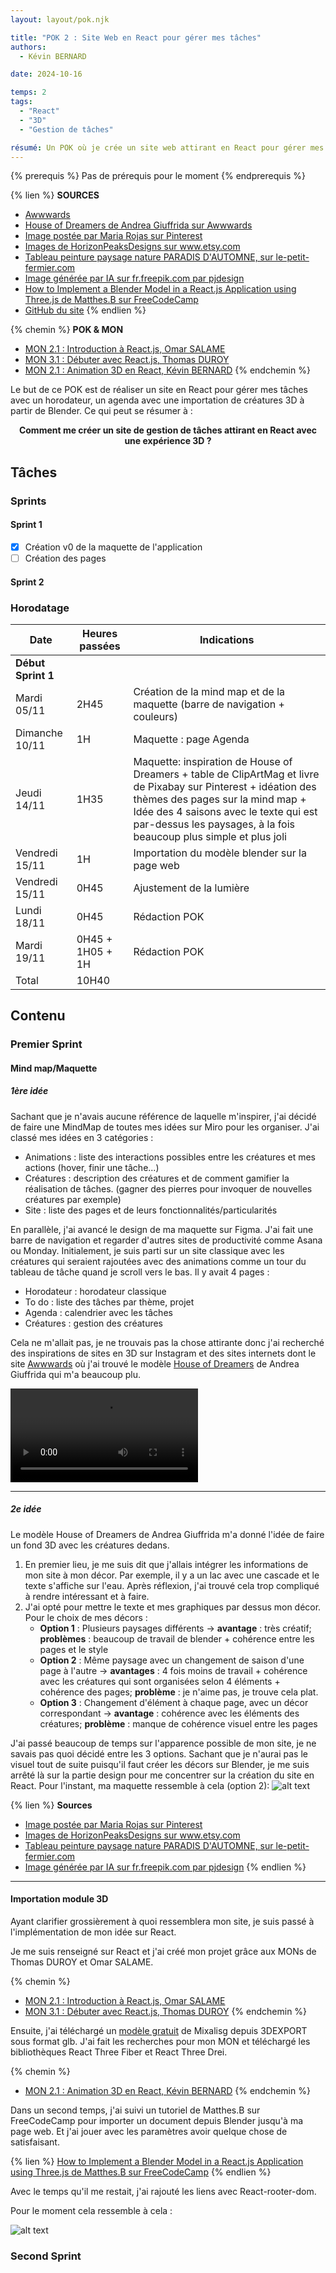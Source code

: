```yaml
---
layout: layout/pok.njk

title: "POK 2 : Site Web en React pour gérer mes tâches"
authors:
  - Kévin BERNARD

date: 2024-10-16

temps: 2
tags:
  - "React"
  - "3D"
  - "Gestion de tâches"

résumé: Un POK où je crée un site web attirant en React pour gérer mes tâches avec des animations 3D.
---
```


{% prerequis %}
Pas de prérequis pour le moment
{% endprerequis %}

{% lien %}
<b>SOURCES</b>
- [Awwwards](https://www.awwwards.com/)
- [House of Dreamers de Andrea Giuffrida sur Awwwards](https://www.awwwards.com/sites/house-of-dreamers)
- [Image postée par Maria Rojas sur Pinterest](https://fr.pinterest.com/pin/16255248649915602/)
- [Images de HorizonPeaksDesigns sur www.etsy.com ](https://www.etsy.com/fr/listing/1816504003/24-images-clipart-haute-resolution-de)
- [Tableau peinture paysage nature PARADIS D'AUTOMNE, sur le-petit-fermier.com](https://le-petit-fermier.com/products/tableau-peinture-paysage-nature?variant=50060240290118)
- [Image générée par IA sur fr.freepik.com par pjdesign](https://fr.pinterest.com/pin/391672498864069106/)
- [How to Implement a Blender Model in a React.js Application using Three.js de Matthes.B sur FreeCodeCamp](https://www.freecodecamp.org/news/blender-three-js-react-js/)
- [GitHub du site](https://github.com/KevinBERNARD1901/creature_site)
{% endlien %}

{% chemin %}
<b> POK & MON </b>
- [MON 2.1 : Introduction à React.js, Omar SALAME](../../../../2023-2024/Omar-Salame/mon/temps-2.1/index.md)
- [MON 3.1 : Débuter avec React.js, Thomas DUROY](../../../../2022-2023/Duroy-Thomas/mon/MON_3.1/index.md)
- [MON 2.1 : Animation 3D en React, Kévin BERNARD](../../mon/temps-2.1/index.md)
{% endchemin %}

<!-- **Liste d'idées:**
- Faire un jeu en mode, réalisation de tâche = évolution de "Pokémon"
- Faire un excel pour gérer mes comptes
- Faire un excel pour gérer mes projets
- Faire un site en react (pourquoi pas le site de notre projet)
- Site avec toutes mes données d'écriture ou avec les stats de ce que j'écris

J'ai décidé de faire les tous en me créant une application qui me permettra de gérer mon activité d'illustrateur.

- J'aurai une page horodateur ou j'inscrirai mes tâches issues de ma TO DO de projets et rendez-vous...
- Ensuite j'aurai mon retroplanning de mes projets et un agenda regroupant mes tâches et tout ce que je veux mettre dedans (anniversaire, rendez-vous...)
- J'aurai une page qui sera dédiée à mon activité d'illustrateur avec mes clients, mes finances.
- La dernière page sera pour la gestion de mes créatures sachant que je mettrai des animations de ces créatures dans les autres pages suivant des actions (scroll de la page, tâche rempli...)
- Faire une carte regroupement la ou se trouve mes clients, voir le POK de Clarisse. Genre une map avec des points plus grands en fonction du nombre de clients qu'il y a dans la zone géographique.

Pour cela j'ai demandé à chatGPT ce qu'il me recommendait :
- Frontend : React.js avec des bibliothèques comme React-Three-Fiber (pour la 3D), FullCalendar (pour l’agenda), Chart.js ou Recharts (pour les finances).
- Backend : Node.js + Express avec une base de données comme MongoDB ou PostgreSQL.
- 3D et Animations : Modélisation et animation des créatures en Blender (export GLTF), puis intégration dans l’application avec Three.js (ou React-Three-Fiber pour les composants React). Utilisation de GSAP pour des animations fluides.
- Gestion des états : Redux pour un état global des tâches, projets, et créatures.
- Mobile et PWA : React Native pour une version mobile native ou PWA pour une app responsive.

J'avais envie de reprendre React donc vraiment bien et Blender aussi. -->

Le but de ce POK est de réaliser un site en React pour gérer mes tâches avec un horodateur, un agenda avec une importation de créatures 3D à partir de Blender. Ce qui peut se résumer à :

<center><b>Comment me créer un site de gestion de tâches attirant en React avec une expérience 3D ?</b></center>

## Tâches

### Sprints

#### Sprint 1

- [x] Création v0 de la maquette de l'application
- [ ] Création des pages

#### Sprint 2

### Horodatage

| Date | Heures passées | Indications |
| -------- | -------- |-------- |
| **Début Sprint 1** |
| Mardi 05/11  | 2H45  | Création de la mind map et de la maquette (barre de navigation + couleurs) |
| Dimanche 10/11 | 1H | Maquette : page Agenda |
| Jeudi 14/11 | 1H35 | Maquette: inspiration de House of Dreamers + table de ClipArtMag et livre de Pixabay sur Pinterest + idéation des thèmes des pages sur la mind map + Idée des 4 saisons avec le texte qui est par-dessus les paysages, à la fois beaucoup plus simple et plus joli |
| Vendredi 15/11 | 1H | Importation du modèle blender sur la page web |
| Vendredi 15/11 | 0H45 | Ajustement de la lumière |
| Lundi 18/11 | 0H45 | Rédaction POK |
| Mardi 19/11 | 0H45 + 1H05 + 1H | Rédaction POK |
| Total | 10H40 |

<!-- | **Début Sprint 2** |
| Total | 0H | -->

## Contenu

### Premier Sprint

#### Mind map/Maquette

##### 1ère idée

Sachant que je n'avais aucune référence de laquelle m'inspirer, j'ai décidé de faire une MindMap de toutes mes idées sur Miro pour les organiser.
J'ai classé mes idées en 3 catégories :
- Animations : liste des interactions possibles entre les créatures et mes actions (hover, finir une tâche...)
- Créatures : description des créatures et de comment gamifier la réalisation de tâches. (gagner des pierres pour invoquer de nouvelles créatures par exemple)
- Site : liste des pages et de leurs fonctionnalités/particularités

En parallèle, j'ai avancé le design de ma maquette sur Figma. J'ai fait une barre de navigation et regarder d'autres sites de productivité comme Asana ou Monday.
Initialement, je suis parti sur un site classique avec les créatures qui seraient rajoutées avec des animations comme un tour du tableau de tâche quand je scroll vers le bas.
Il y avait 4 pages :
- Horodateur : horodateur classique
- To do : liste des tâches par thème, projet
- Agenda : calendrier avec les tâches
- Créatures : gestion des créatures

Cela ne m'allait pas, je ne trouvais pas la chose attirante donc j'ai recherché des inspirations de sites en 3D sur Instagram et des sites internets dont le site [Awwwards](https://www.awwwards.com/) où j'ai trouvé le modèle [House of Dreamers](https://www.awwwards.com/sites/house-of-dreamers) de Andrea Giuffrida qui m'a beaucoup plu.

<video controls src="media/houseofdreamers.mp4" title="Title"></video>

---

##### 2e idée

Le modèle House of Dreamers de Andrea Giuffrida m'a donné l'idée de faire un fond 3D avec les créatures dedans.
1. En premier lieu, je me suis dit que j'allais intégrer les informations de mon site à mon décor. Par exemple, il y a un lac avec une cascade et le texte s'affiche sur l'eau.
Après réflexion, j'ai trouvé cela trop compliqué à rendre intéressant et à faire.
2. J'ai opté pour mettre le texte et mes graphiques par dessus mon décor. Pour le choix de mes décors :
   - **Option 1** : Plusieurs paysages différents -> **avantage** : très créatif; **problèmes** : beaucoup de travail de blender + cohérence entre les pages et le style
   - **Option 2** :  Même paysage avec un changement de saison d'une page à l'autre -> **avantages** : 4 fois moins de travail + cohérence avec les créatures qui sont organisées selon 4 éléments + cohérence des pages; **problème** : je n'aime pas, je trouve cela plat.
   - **Option 3** : Changement d'élément à chaque page, avec un décor correspondant -> **avantage** : cohérence avec les éléments des créatures; **problème** : manque de cohérence visuel entre les pages

J'ai passé beaucoup de temps sur l'apparence possible de mon site, je ne savais pas quoi décidé entre les 3 options.
Sachant que je n'aurai pas le visuel tout de suite puisqu'il faut créer les décors sur Blender, je me suis arrêté là sur la partie design pour me concentrer sur la création du site en React.
Pour l'instant, ma maquette ressemble à cela (option 2):
![alt text](media/Figma.png)

{% lien %}
<b>Sources</b>
- [Image postée par Maria Rojas sur Pinterest](https://fr.pinterest.com/pin/16255248649915602/)
- [Images de HorizonPeaksDesigns sur www.etsy.com ](https://www.etsy.com/fr/listing/1816504003/24-images-clipart-haute-resolution-de)
- [Tableau peinture paysage nature PARADIS D'AUTOMNE, sur le-petit-fermier.com](https://le-petit-fermier.com/products/tableau-peinture-paysage-nature?variant=50060240290118)
- [Image générée par IA sur fr.freepik.com par pjdesign](https://fr.pinterest.com/pin/391672498864069106/)
{% endlien %}

---

#### Importation module 3D

Ayant clarifier grossièrement à quoi ressemblera mon site, je suis passé à l'implémentation de  mon idée sur React.

Je me suis renseigné sur React et j'ai créé mon projet grâce aux MONs de Thomas DUROY et Omar SALAME.

{% chemin %}
- [MON 2.1 : Introduction à React.js, Omar SALAME](../../../../2023-2024/Omar-Salame/mon/temps-2.1/index.md)
- [MON 3.1 : Débuter avec React.js, Thomas DUROY](../../../../2022-2023/Duroy-Thomas/mon/MON_3.1/index.md)
{% endchemin %}

Ensuite, j'ai téléchargé un [modèle gratuit](https://fr.3dexport.com/3dmodel-aerial-grassy-and-rocky-mountain-5-466915.htm) de Mixalisg depuis 3DEXPORT sous format glb.
J'ai fait les recherches pour mon MON et téléchargé les bibliothèques React Three Fiber et React Three Drei.

{% chemin %}
- [MON 2.1 : Animation 3D en React, Kévin BERNARD](../../mon/temps-2.1/index.md)
{% endchemin %}

Dans un second temps, j'ai suivi un tutoriel de Matthes.B sur FreeCodeCamp pour importer un document depuis Blender jusqu'à ma page web. Et j'ai jouer avec les paramètres avoir quelque chose de satisfaisant.

{% lien %}
[How to Implement a Blender Model in a React.js Application using Three.js de Matthes.B sur FreeCodeCamp](https://www.freecodecamp.org/news/blender-three-js-react-js/)
{% endlien %}

Avec le temps qu'il me restait, j'ai rajouté les liens avec React-rooter-dom.

Pour le moment cela ressemble à cela :

![alt text](media/site_apres_sprint1.png)

### Second Sprint